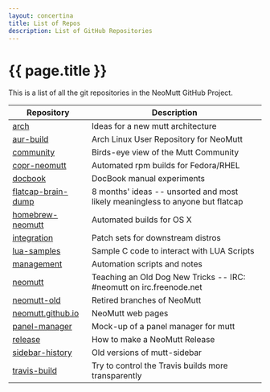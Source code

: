 ```yaml
---
layout: concertina
title: List of Repos
description: List of GitHub Repositories
---
```


# {{ page.title }}

This is a list of all the git repositories in the NeoMutt GitHub Project.

| Repository                                                            | Description                                                                      |
|-----------------------------------------------------------------------|----------------------------------------------------------------------------------|
| [arch](https://github.com/neomutt/arch)                               | Ideas for a new mutt architecture                                                |
| [aur-build](https://github.com/neomutt/aur-build)                     | Arch Linux User Repository for NeoMutt                                           |
| [community](https://github.com/neomutt/community)                     | Birds-eye view of the Mutt Community                                             |
| [copr-neomutt](https://github.com/neomutt/copr-neomutt)               | Automated rpm builds for Fedora/RHEL                                             |
| [docbook](https://github.com/neomutt/docbook)                         | DocBook manual experiments                                                       |
| [flatcap-brain-dump](https://github.com/neomutt/flatcap-brain-dump)   | 8 months' ideas -- unsorted and most likely meaningless to anyone but flatcap    |
| [homebrew-neomutt](https://github.com/neomutt/homebrew-neomutt)       | Automated builds for OS X                                                        |
| [integration](https://github.com/neomutt/integration)                 | Patch sets for downstream distros                                                |
| [lua-samples](https://github.com/neomutt/lua-samples)                 | Sample C code to interact with LUA Scripts                                       |
| [management](https://github.com/neomutt/management)                   | Automation scripts and notes                                                     |
| [neomutt](https://github.com/neomutt/neomutt)                         | Teaching an Old Dog New Tricks -- IRC: #neomutt on irc.freenode.net              |
| [neomutt-old](https://github.com/neomutt/neomutt-old)                 | Retired branches of NeoMutt                                                      |
| [neomutt.github.io](https://github.com/neomutt/neomutt.github.io)     | NeoMutt web pages                                                                |
| [panel-manager](https://github.com/neomutt/panel-manager)             | Mock-up of a panel manager for mutt                                              |
| [release](https://github.com/neomutt/release)                         | How to make a NeoMutt Release                                                    |
| [sidebar-history](https://github.com/neomutt/sidebar-history)         | Old versions of mutt-sidebar                                                     |
| [travis-build](https://github.com/neomutt/travis-build)               | Try to control the Travis builds more transparently                              |

